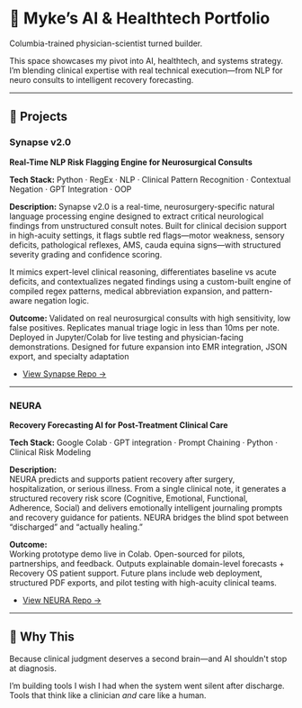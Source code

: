 # 🧠 Myke’s AI & Healthtech Portfolio

Columbia-trained physician-scientist turned builder.

This space showcases my pivot into AI, healthtech, and systems strategy. I’m blending clinical expertise with real technical execution—from NLP for neuro consults to intelligent recovery forecasting.

---

## 🔧 Projects

### Synapse v2.0
**Real-Time NLP Risk Flagging Engine for Neurosurgical Consults**

**Tech Stack:** Python · RegEx · NLP · Clinical Pattern Recognition · Contextual Negation · GPT Integration · OOP

**Description:**
Synapse v2.0 is a real-time, neurosurgery-specific natural language processing engine designed to extract critical neurological findings from unstructured consult notes. Built for clinical decision support in high-acuity settings, it flags subtle red flags—motor weakness, sensory deficits, pathological reflexes, AMS, cauda equina signs—with structured severity grading and confidence scoring.

It mimics expert-level clinical reasoning, differentiates baseline vs acute deficits, and contextualizes negated findings using a custom-built engine of compiled regex patterns, medical abbreviation expansion, and pattern-aware negation logic.

**Outcome:**
Validated on real neurosurgical consults with high sensitivity, low false positives. Replicates manual triage logic in less than 10ms per note. Deployed in Jupyter/Colab for live testing and physician-facing demonstrations. Designed for future expansion into EMR integration, JSON export, and specialty adaptation

- [View Synapse Repo →](https://github.com/neuron-cloud/neura-prototype)

---

### NEURA  
**Recovery Forecasting AI for Post-Treatment Clinical Care**  

**Tech Stack:** Google Colab · GPT integration · Prompt Chaining · Python · Clinical Risk Modeling

**Description:**  
NEURA predicts and supports patient recovery after surgery, hospitalization, or serious illness. From a single clinical note, it generates a structured recovery risk score (Cognitive, Emotional, Functional, Adherence, Social) and delivers emotionally intelligent journaling prompts and recovery guidance for patients. NEURA bridges the blind spot between “discharged” and “actually healing.”  

**Outcome:**  
Working prototype demo live in Colab. Open-sourced for pilots, partnerships, and feedback. Outputs explainable domain-level forecasts + Recovery OS patient support. Future plans include web deployment, structured PDF exports, and pilot testing with high-acuity clinical teams.

- [View NEURA Repo →](https://github.com/neuron-cloud/neura-recovery-score)


---

## 💬 Why This

Because clinical judgment deserves a second brain—and AI shouldn't stop at diagnosis.

I’m building tools I wish I had when the system went silent after discharge. Tools that think like a clinician *and* care like a human.
